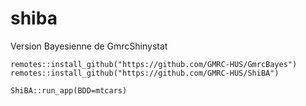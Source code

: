 # shiba
Version Bayesienne de GmrcShinystat

```
remotes::install_github("https://github.com/GMRC-HUS/GmrcBayes")
remotes::install_github("https://github.com/GMRC-HUS/ShiBA")

ShiBA::run_app(BDD=mtcars)

``` 
